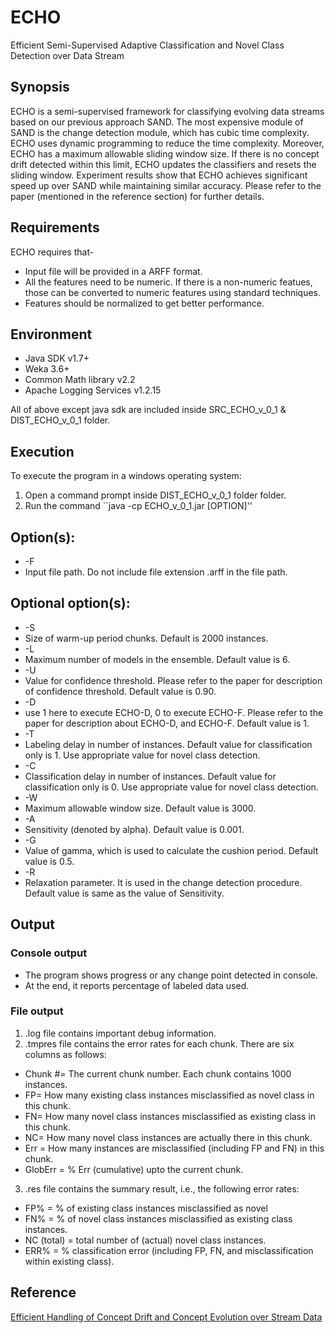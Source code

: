 # ECHO
Efficient Semi-Supervised Adaptive Classification and Novel Class Detection over Data Stream

## Synopsis
ECHO is a semi-supervised framework for classifying evolving data streams based on our previous approach SAND. The most expensive module of SAND is the change detection module, which has cubic time complexity. ECHO uses dynamic 
programming to reduce the time complexity. Moreover, ECHO has a maximum allowable sliding window size. If there is no concept drift detected within this limit, ECHO updates the classifiers and resets the sliding window. Experiment results show that ECHO achieves significant speed up over SAND while maintaining similar accuracy. Please refer to the paper (mentioned in the reference section) for further details. 

## Requirements
ECHO requires that-
* Input file will be provided in a ARFF format.
* All the features need to be numeric. If there is a non-numeric featues, those can be converted to numeric features using standard techniques.
* Features should be normalized to get better performance. 

## Environment
* Java SDK v1.7+
* Weka 3.6+
* Common Math library v2.2
* Apache Logging Services v1.2.15

All of above except java sdk are included inside SRC_ECHO_v_0_1 & DIST_ECHO_v_0_1 folder.

## Execution
To execute the program in a windows operating system:
1. Open a command prompt inside DIST_ECHO_v_0_1 folder folder.
2. Run the command ``java -cp ECHO_v_0_1.jar [OPTION]''

## Option(s):
* -F 
 * Input file path. Do not include file extension .arff in the file path.
 
## Optional option(s):
* -S
 * Size of warm-up period chunks. Default is 2000 instances.
* -L
 * Maximum number of models in the ensemble. Default value is 6.
* -U
 * Value for confidence threshold. Please refer to the paper for description of confidence threshold. Default value is 0.90.
* -D
 * use 1 here to execute ECHO-D, 0 to execute ECHO-F. Please refer to the paper for description about ECHO-D, and ECHO-F. Default value is 1.
* -T
 * Labeling delay in number of instances. Default value for classification only is 1. Use appropriate value for novel class detection.
* -C
 * Classification delay in number of instances. Default value for classification only is 0. Use appropriate value for novel class detection.
* -W
 * Maximum allowable window size. Default value is 3000.
* -A
 * Sensitivity (denoted by alpha). Default value is 0.001.
* -G
 * Value of gamma, which is used to calculate the cushion period. Default value is 0.5. 
* -R 
 * Relaxation parameter. It is used in the change detection procedure. Default value is same as the value of Sensitivity.


## Output
### Console output
* The program shows progress or any change point detected in console. 
* At the end, it reports percentage of labeled data used.

### File output
1. .log file contains important debug information.
2. .tmpres file contains the error rates for each chunk.  There are six columns as follows:
 * Chunk #= The current chunk number. Each chunk contains 1000 instances.
 * FP= How many existing class instances misclassified as novel class in this chunk.
 * FN= How many novel class instances misclassified as existing class in this chunk.
 * NC= How many novel class instances are actually there in this chunk.
 * Err = How many instances are misclassified (including FP and FN) in this chunk.
 * GlobErr = % Err (cumulative) upto the current chunk.
3. .res file contains the summary result, i.e., the following error rates:
 * FP% = % of existing class instances misclassified as novel
 * FN% = % of novel class instances misclassified as existing class instances.
 * NC (total) = total number of (actual) novel class instances.
 * ERR% = % classification error (including FP, FN, and misclassification within existing class).

## Reference
[Efficient Handling of Concept Drift and Concept Evolution over Stream Data](http://icde2016.fi/papers.php)
